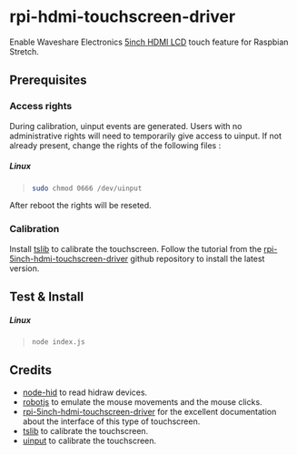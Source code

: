 # rpi-hdmi-touchscreen-driver
Enable Waveshare Electronics [5inch HDMI LCD](https://www.waveshare.com/wiki/5inch_HDMI_LCD_(B)) touch feature for Raspbian Stretch.

## Prerequisites

### Access rights

During calibration, uinput events are generated. Users with no administrative rights will need to temporarily give access to uinput.
If not already present, change the rights of the following files :

##### Linux
>```bash
>sudo chmod 0666 /dev/uinput
>```

After reboot the rights will be reseted.

### Calibration

Install [tslib](https://github.com/kergoth/tslib) to calibrate the touchscreen. Follow the tutorial from the [rpi-5inch-hdmi-touchscreen-driver](https://github.com/saper-2/rpi-5inch-hdmi-touchscreen-driver#3-install-tslib) github repository to install the latest version.

## Test & Install

##### Linux
>```bash
>node index.js
>```

## Credits
* [node-hid](https://github.com/node-hid/node-hid) to read hidraw devices.
* [robotjs](https://github.com/octalmage/robotjs) to emulate the mouse movements and the mouse clicks. 
* [rpi-5inch-hdmi-touchscreen-driver](https://github.com/saper-2/rpi-5inch-hdmi-touchscreen-driver) for the excellent documentation about the interface of this type of touchscreen.
* [tslib](https://github.com/kergoth/tslib) to calibrate the touchscreen.
* [uinput](https://github.com/santigimeno/node-uinput) to calibrate the touchscreen.
